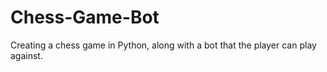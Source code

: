 # Chess-Game-Bot
Creating a chess game in Python, along with a bot that the player can play against.
